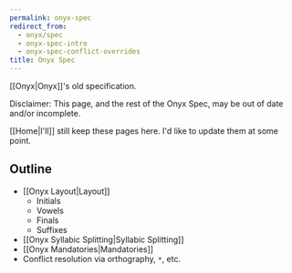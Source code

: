 ```yaml
---
permalink: onyx-spec
redirect_from:
  - onyx/spec
  - onyx-spec-intro
  - onyx-spec-conflict-overrides
title: Onyx Spec
---
```


[[Onyx|Onyx]]'s old specification.

Disclaimer: This page, and the rest of the Onyx Spec, may be out of date and/or incomplete.

[[Home|I'll]] still keep these pages here. I'd like to update them at some point.

## Outline

- [[Onyx Layout|Layout]]
  - Initials
  - Vowels
  - Finals
  - Suffixes
- [[Onyx Syllabic Splitting|Syllabic Splitting]]
- [[Onyx Mandatories|Mandatories]]
- Conflict resolution via orthography, `*`, etc.
